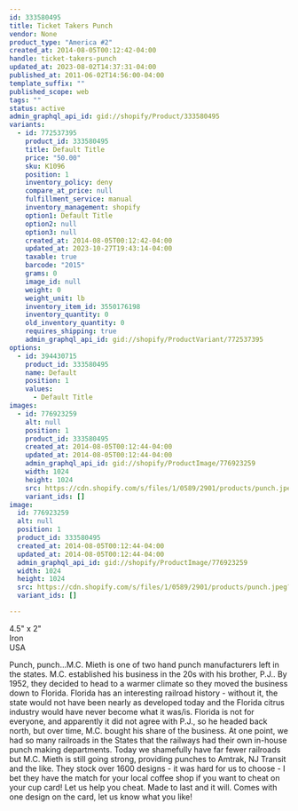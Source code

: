 ```yaml
---
id: 333580495
title: Ticket Takers Punch
vendor: None
product_type: "America #2"
created_at: 2014-08-05T00:12:42-04:00
handle: ticket-takers-punch
updated_at: 2023-08-02T14:37:31-04:00
published_at: 2011-06-02T14:56:00-04:00
template_suffix: ""
published_scope: web
tags: ""
status: active
admin_graphql_api_id: gid://shopify/Product/333580495
variants:
  - id: 772537395
    product_id: 333580495
    title: Default Title
    price: "50.00"
    sku: K1096
    position: 1
    inventory_policy: deny
    compare_at_price: null
    fulfillment_service: manual
    inventory_management: shopify
    option1: Default Title
    option2: null
    option3: null
    created_at: 2014-08-05T00:12:42-04:00
    updated_at: 2023-10-27T19:43:14-04:00
    taxable: true
    barcode: "2015"
    grams: 0
    image_id: null
    weight: 0
    weight_unit: lb
    inventory_item_id: 3550176198
    inventory_quantity: 0
    old_inventory_quantity: 0
    requires_shipping: true
    admin_graphql_api_id: gid://shopify/ProductVariant/772537395
options:
  - id: 394430715
    product_id: 333580495
    name: Default
    position: 1
    values:
      - Default Title
images:
  - id: 776923259
    alt: null
    position: 1
    product_id: 333580495
    created_at: 2014-08-05T00:12:44-04:00
    updated_at: 2014-08-05T00:12:44-04:00
    admin_graphql_api_id: gid://shopify/ProductImage/776923259
    width: 1024
    height: 1024
    src: https://cdn.shopify.com/s/files/1/0589/2901/products/punch.jpeg?v=1407211964
    variant_ids: []
image:
  id: 776923259
  alt: null
  position: 1
  product_id: 333580495
  created_at: 2014-08-05T00:12:44-04:00
  updated_at: 2014-08-05T00:12:44-04:00
  admin_graphql_api_id: gid://shopify/ProductImage/776923259
  width: 1024
  height: 1024
  src: https://cdn.shopify.com/s/files/1/0589/2901/products/punch.jpeg?v=1407211964
  variant_ids: []

---
```


4.5" x 2"  
Iron  
USA

Punch, punch...M.C. Mieth is one of two hand punch manufacturers left in the states. M.C. established his business in the 20s with his brother, P.J.. By 1952, they decided to head to a warmer climate so they moved the business down to Florida. Florida has an interesting railroad history - without it, the state would not have been nearly as developed today and the Florida citrus industry would have never become what it was/is. Florida is not for everyone, and apparently it did not agree with P.J., so he headed back north, but over time, M.C. bought his share of the business. At one point, we had so many railroads in the States that the railways had their own in-house punch making departments. Today we shamefully have far fewer railroads but M.C. Mieth is still going strong, providing punches to Amtrak, NJ Transit and the like. They stock over 1600 designs - it was hard for us to choose - I bet they have the match for your local coffee shop if you want to cheat on your cup card! Let us help you cheat. Made to last and it will. Comes with one design on the card, let us know what you like!